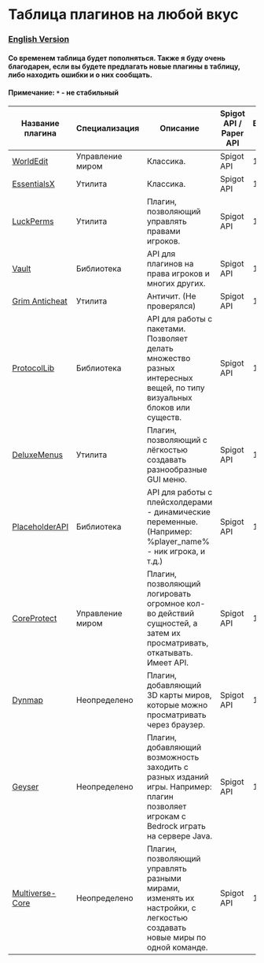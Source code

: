 # Таблица плагинов на любой вкус

### [English Version](https://github.com/bottleofench/minecraft-content-bestiary/blob/main/mods/plugins_en.md)

#### Со временем таблица будет пополняться. Также я буду очень благодарен, если вы будете предлагать новые плагины в таблицу, либо находить ошибки и о них сообщать.

#### Примечание: `*` - не стабильный

| Название плагина | Специализация | Описание | Spigot API / Paper API | Версии игры |
| --- | --- | --- | --- | --- |
| [WorldEdit](https://dev.bukkit.org/projects/worldedit) | Управление миром | Классика. | Spigot API | 1.7.2+ |
| [EssentialsX](https://www.spigotmc.org/resources/essentialsx.9089/)| Утилита | Классика. | Spigot API | 1.8+ |
| [LuckPerms](https://luckperms.net) | Утилита | Плагин, позволяющий управлять правами игроков. | Spigot API | 1.8+ |
| [Vault](https://www.spigotmc.org/resources/vault.34315/)| Библиотека | API для плагинов на права игроков и многих других. | Spigot API | 1.13+ |	
| [Grim Anticheat](https://www.spigotmc.org/resources/grim-anticheat.99923/)| Утилита | Античит. (Не проверялся) | Spigot API | 1.17+ |	
| [ProtocolLib](https://www.spigotmc.org/resources/protocollib.1997/) | Библиотека | API для работы с пакетами. Позволяет делать множество разных интересных вещей, по типу визуальных блоков или существ. | Spigot API | 1.8+ |
| [DeluxeMenus](https://www.spigotmc.org/resources/deluxemenus.11734/) | Утилита | Плагин, позволяющий с лёгкостью создавать разнообразные GUI меню. | Spigot API | 1.12+ |
| [PlaceholderAPI](https://www.spigotmc.org/resources/placeholderapi.6245/) | Библиотека | API для работы с плейсхолдерами - динамические переменные. (Например: %player_name% - ник игрока, и т.д.) | Spigot API | 1.8+ |
| [CoreProtect](https://www.spigotmc.org/resources/coreprotect.8631/) | Управление миром | Плагин, позволяющий логировать огромное кол-во действий сущностей, а затем их просматривать, откатывать. Имеет API. | Spigot API | 1.14+ |
| [Dynmap](https://dev.bukkit.org/projects/dynmap) | Неопределено | Плагин, добавляющий 3D карты миров, которые можно просматривать через браузер. | Spigot API | 1.8+ |
| [Geyser](https://geysermc.org) | Неопределено | Плагин, добавляющий возможность заходить с разных изданий игры. Например: плагин позволяет игрокам с Bedrock играть на сервере Java. | Spigot API | 1.14+ |
| [Multiverse-Core](https://www.spigotmc.org/resources/multiverse-core.390/) | Неопределено | Плагин, позволяющий управлять разными мирами, изменять их настройки, с легкостью создавать новые миры по одной команде. | Spigot API | 1.13+ |